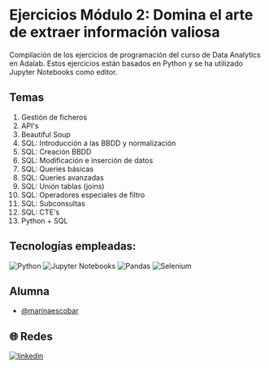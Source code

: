 # Ejercicios Módulo 2: Domina el arte de extraer información valiosa

Compilación de los ejercicios de programación del curso de Data Analytics en Adalab. Estos ejercicios están basados en Python y se ha utilizado Jupyter Notebooks como editor. 

## Temas

1. Gestión de ficheros
2. API's
3. Beautiful Soup
4. SQL: Introducción a las BBDD y normalización
5. SQL: Creación BBDD
6. SQL: Modificación e inserción de datos
7. SQL: Queries básicas
8. SQL: Queries avanzadas
9. SQL: Unión tablas (joins)
10. SQL: Operadores especiales de filtro
11. SQL: Subconsultas
12. SQL: CTE's
13. Python + SQL

## Tecnologías empleadas:
![Python](https://img.shields.io/badge/Python-3.9.7-3776AB?style=flat&logo=python&logoColor=%23ffffff&labelColor=%233776AB)
![Jupyter Notebooks](https://img.shields.io/badge/Jupyter-Notebooks-F37626?style=flat&logo=jupyter&logoColor=%23ffffff&labelColor=%23F37626)
![Pandas](https://img.shields.io/badge/Pandas-150458?style=flat&logo=pandas&labelColor=%23150458)
![Selenium](https://img.shields.io/badge/Selenium-43B02A?logo=Selenium&logoColor=%23ffffff)


## Alumna

- [@marinaescobar](https://www.github.com/marinaescobar)


## 🌐 Redes
[![linkedin](https://img.shields.io/badge/linkedin-0A66C2?style=for-the-badge&logo=linkedin&logoColor=white)](https://www.linkedin.com/in/marinaescobarperez/)
